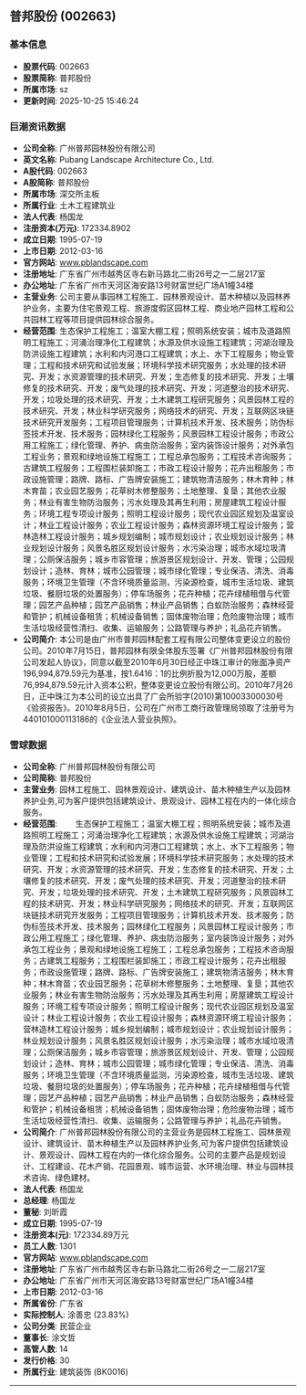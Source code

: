## 普邦股份 (002663)

### 基本信息

- **股票代码**: 002663
- **股票简称**: 普邦股份
- **所属市场**: sz
- **更新时间**: 2025-10-25 15:46:24

### 巨潮资讯数据

- **公司全称**: 广州普邦园林股份有限公司
- **英文名称**: Pubang Landscape Architecture Co., Ltd.
- **A股代码**: 002663
- **A股简称**: 普邦股份
- **所属市场**: 深交所主板
- **所属行业**: 土木工程建筑业
- **法人代表**: 杨国龙
- **注册资本(万元)**: 172334.8902
- **成立日期**: 1995-07-19
- **上市日期**: 2012-03-16
- **官方网站**: www.pblandscape.com
- **注册地址**: 广东省广州市越秀区寺右新马路北二街26号之一二层217室
- **办公地址**: 广东省广州市天河区海安路13号财富世纪广场A1幢34楼
- **主营业务**: 公司主要从事园林工程施工、园林景观设计、苗木种植以及园林养护业务，主要为住宅景观工程、旅游度假区园林工程、商业地产园林工程和公共园林工程等项目提供园林综合服务。
- **经营范围**: 生态保护工程施工；温室大棚工程；照明系统安装；城市及道路照明工程施工；河涌治理净化工程建筑；水源及供水设施工程建筑；河湖治理及防洪设施工程建筑；水利和内河港口工程建筑；水上、水下工程服务；物业管理；工程和技术研究和试验发展；环境科学技术研究服务；水处理的技术研究、开发；水资源管理的技术研究、开发；生态修复的技术研究、开发；土壤修复的技术研究、开发；废气处理的技术研究、开发；河道整治的技术研究、开发；垃圾处理的技术研究、开发；土木建筑工程研究服务；风景园林工程的技术研究、开发；林业科学研究服务；网络技术的研究、开发；互联网区块链技术研究开发服务；工程项目管理服务；计算机技术开发、技术服务；防伪标签技术开发、技术服务；园林绿化工程服务；风景园林工程设计服务；市政公用工程施工；绿化管理、养护、病虫防治服务；室内装饰设计服务；对外承包工程业务；景观和绿地设施工程施工；工程总承包服务；工程技术咨询服务；古建筑工程服务；工程围栏装卸施工；市政工程设计服务；花卉出租服务；市政设施管理；路牌、路标、广告牌安装施工；建筑物清洁服务；林木育种；林木育苗；农业园艺服务；花草树木修整服务；土地整理、复垦；其他农业服务；林业有害生物防治服务；污水处理及其再生利用；房屋建筑工程设计服务；环境工程专项设计服务；照明工程设计服务；现代农业园区规划及温室设计；林业工程设计服务；农业工程设计服务；森林资源环境工程设计服务；营林造林工程设计服务；城乡规划编制；城市规划设计；农业规划设计服务；林业规划设计服务；风景名胜区规划设计服务；水污染治理；城市水域垃圾清理；公厕保洁服务；城乡市容管理；旅游景区规划设计、开发、管理；公园规划设计；造林、育林；城市公园管理；城市绿化管理；专业保洁、清洗、消毒服务；环境卫生管理（不含环境质量监测，污染源检查，城市生活垃圾、建筑垃圾、餐厨垃圾的处置服务）；停车场服务；花卉种植；花卉绿植租借与代管理；园艺产品种植；园艺产品销售；林业产品销售；白蚁防治服务；森林经营和管护；机械设备租赁；机械设备销售；固体废物治理；危险废物治理；城市生活垃圾经营性清扫、收集、运输服务；公路管理与养护；礼品花卉销售。
- **公司简介**: 本公司是由广州市普邦园林配套工程有限公司整体变更设立的股份公司。2010年7月15日，普邦园林有限全体股东签署《广州普邦园林股份有限公司发起人协议》，同意以截至2010年6月30日经正中珠江审计的账面净资产196,994,879.59元为基准，按1.6416：1的比例折股为12,000万股，差额76,994,879.59元计入资本公积，整体变更设立股份有限公司。2010年7月26日，正中珠江为本公司的设立出具了广会所验字(2010)第10003300030号《验资报告》。2010年8月5日，公司在广州市工商行政管理局领取了注册号为440101000113186的《企业法人营业执照》。

### 雪球数据

- **公司全称**: 广州普邦园林股份有限公司
- **公司简称**: 普邦股份
- **主营业务**: 园林工程施工、园林景观设计、建筑设计、苗木种植生产以及园林养护业务,可为客户提供包括建筑设计、景观设计、园林工程在内的一体化综合服务。
- **经营范围**: 　　生态保护工程施工；温室大棚工程；照明系统安装；城市及道路照明工程施工；河涌治理净化工程建筑；水源及供水设施工程建筑；河湖治理及防洪设施工程建筑；水利和内河港口工程建筑；水上、水下工程服务；物业管理；工程和技术研究和试验发展；环境科学技术研究服务；水处理的技术研究、开发；水资源管理的技术研究、开发；生态修复的技术研究、开发；土壤修复的技术研究、开发；废气处理的技术研究、开发；河道整治的技术研究、开发；垃圾处理的技术研究、开发；土木建筑工程研究服务；风景园林工程的技术研究、开发；林业科学研究服务；网络技术的研究、开发；互联网区块链技术研究开发服务；工程项目管理服务；计算机技术开发、技术服务；防伪标签技术开发、技术服务；园林绿化工程服务；风景园林工程设计服务；市政公用工程施工；绿化管理、养护、病虫防治服务；室内装饰设计服务；对外承包工程业务；景观和绿地设施工程施工；工程总承包服务；工程技术咨询服务；古建筑工程服务；工程围栏装卸施工；市政工程设计服务；花卉出租服务；市政设施管理；路牌、路标、广告牌安装施工；建筑物清洁服务；林木育种；林木育苗；农业园艺服务；花草树木修整服务；土地整理、复垦；其他农业服务；林业有害生物防治服务；污水处理及其再生利用；房屋建筑工程设计服务；环境工程专项设计服务；照明工程设计服务；现代农业园区规划及温室设计；林业工程设计服务；农业工程设计服务；森林资源环境工程设计服务；营林造林工程设计服务；城乡规划编制；城市规划设计；农业规划设计服务；林业规划设计服务；风景名胜区规划设计服务；水污染治理；城市水域垃圾清理；公厕保洁服务；城乡市容管理；旅游景区规划设计、开发、管理；公园规划设计；造林、育林；城市公园管理；城市绿化管理；专业保洁、清洗、消毒服务；环境卫生管理（不含环境质量监测，污染源检查，城市生活垃圾、建筑垃圾、餐厨垃圾的处置服务）；停车场服务；花卉种植；花卉绿植租借与代管理；园艺产品种植；园艺产品销售；林业产品销售；白蚁防治服务；森林经营和管护；机械设备租赁；机械设备销售；固体废物治理；危险废物治理；城市生活垃圾经营性清扫、收集、运输服务；公路管理与养护；礼品花卉销售。
- **公司简介**: 广州普邦园林股份有限公司的主营业务是园林工程施工、园林景观设计、建筑设计、苗木种植生产以及园林养护业务,可为客户提供包括建筑设计、景观设计、园林工程在内的一体化综合服务。公司的主要产品是规划设计、工程建设、花木产销、花园景观、城市运营、水环境治理、林业与园林技术咨询、绿色建材。
- **法人代表**: 杨国龙
- **总经理**: 杨国龙
- **董秘**: 刘昕霞
- **成立日期**: 1995-07-19
- **注册资本(元)**: 172334.89万元
- **员工人数**: 1301
- **官方网站**: www.pblandscape.com
- **注册地址**: 广东省广州市越秀区寺右新马路北二街26号之一二层217室
- **办公地址**: 广东省广州市天河区海安路13号财富世纪广场A1幢34楼
- **上市日期**: 2012-03-16
- **所属省份**: 广东省
- **实际控制人**: 涂善忠 (23.83%)
- **公司分类**: 民营企业
- **董事长**: 涂文哲
- **高管人数**: 14
- **发行价格**: 30
- **所属行业**: 建筑装饰 (BK0016)

---